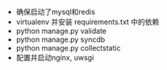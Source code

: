 *   确保启动了mysql和redis
*   virtualenv 并安装 requirements.txt 中的依赖
*   python manage.py validate
*   python manage.py syncdb
*   python manage.py collectstatic
*   配置并启动nginx, uwsgi
